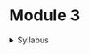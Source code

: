 # Module 3

<details>

<summary>Syllabus</summary>

F**unctions and Structures**

* Function definition, call, prototype, and parameter passing
* Recursion, passing arrays to functions, macros
* Command-line arguments, structures, and unions
* Storage classes: automatic, static, external, and register

</details>

